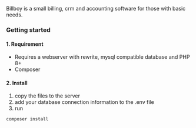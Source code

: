 Billboy is a small billing, crm and accounting software for those with basic needs.

### Getting started

#### 1. Requirement

- Requires a webserver with rewrite, mysql compatible database and PHP 8+
- Composer

#### 2. Install

1. copy the files to the server
2. add your database connection information to the .env file
3. run

```
composer install
```
